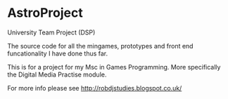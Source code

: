 AstroProject
============

University Team Project (DSP)

The source code for all the mingames, prototypes and front end funcationality I have done thus far.

This is for a project for my Msc in Games Programming. More specifically the  Digital Media Practise module.

For more info please see http://robdjstudies.blogspot.co.uk/
